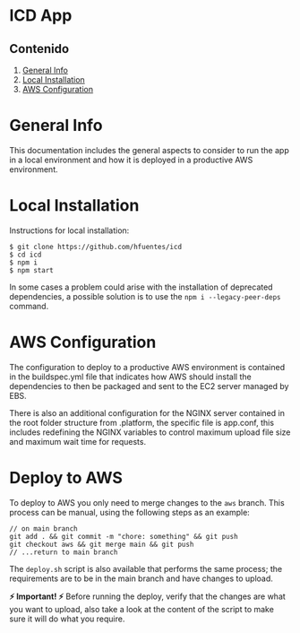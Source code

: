 # ICD App

## Contenido
1. [General Info](#general-info)
2. [Local Installation](#local-installation)
3. [AWS Configuration](#aws-configuration)

# General Info

This documentation includes the general aspects to consider to run the app in a local environment and how it is deployed in a productive AWS environment.
# Local Installation

Instructions for local installation:

```
$ git clone https://github.com/hfuentes/icd
$ cd icd
$ npm i
$ npm start
```

In some cases a problem could arise with the installation of deprecated dependencies, a possible solution is to use the ```npm i --legacy-peer-deps``` command.

# AWS Configuration

The configuration to deploy to a productive AWS environment is contained in the buildspec.yml file that indicates how AWS should install the dependencies to then be packaged and sent to the EC2 server managed by EBS.

There is also an additional configuration for the NGINX server contained in the root folder structure from .platform, the specific file is app.conf, this includes redefining the NGINX variables to control maximum upload file size and maximum wait time for requests.

# Deploy to AWS

To deploy to AWS you only need to merge changes to the ```aws``` branch. This process can be manual, using the following steps as an example:
```
// on main branch
git add . && git commit -m "chore: something" && git push
git checkout aws && git merge main && git push
// ...return to main branch
```
The ```deploy.sh``` script is also available that performs the same process; the requirements are to be in the main branch and have changes to upload.

**⚡ Important! ⚡**
Before running the deploy, verify that the changes are what you want to upload, also take a look at the content of the script to make sure it will do what you require.